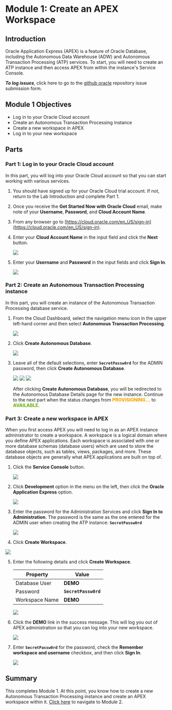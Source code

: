 # Module 1: Create an APEX Workspace

## Introduction

Oracle Application Express (APEX) is a feature of Oracle Database, including the Autonomous Data Warehouse (ADW) and Autonomous Transaction Processing (ATP) services. To start, you will need to create an ATP instance and then access APEX from within the instance's Service Console. 

***To log issues***, click here to go to the [github oracle](https://github.com/oracle/learning-library/issues/new) repository issue submission form.

## Module 1 Objectives

- Log in to your Oracle Cloud account
- Create an Autonomous Transaction Processing instance
- Create a new workspace in APEX
- Log in to your new workspace

## Parts

### **Part 1:** Log in to your Oracle Cloud account

In this part, you will log into your Oracle Cloud account so that you can start working with various services.

1. You should have signed up for your Oracle Cloud trial account. If not, return to the Lab Introduction and complete Part 1.

2. Once you receive the **Get Started Now with Oracle Cloud** email, make note of your **Username**, **Password**, and **Cloud Account Name**.

3. From any browser go to [https://cloud.oracle.com/en_US/sign-in](https://cloud.oracle.com/en_US/sign-in).

4. Enter your **Cloud Account Name** in the input field and click the **Next** button.

   ![](images/1/enter-oracle-cloud-account-name.png)

5. Enter your **Username** and **Password** in the input fields and click **Sign In**.

   ![](images/1/enter-user-name-and-password.png)

### **Part 2:** Create an Autonomous Transaction Processing instance

In this part, you will create an instance of the Autonomous Transaction Processing database service.

1. From the Cloud Dashboard, select the navigation menu icon in the upper left-hand corner and then select **Autonomous Transaction Processing**.

   ![](images/1/select-atp-in-nav-menu.png)

2. Click **Create Autonomous Database**.

   ![](images/1/click-create-autonomous-database.png)

3. Leave all of the default selections, enter **`SecretPassw0rd`** for the ADMIN password, then click **Create Autonomous Database**.

   ![](images/1/atp-settings-1.png)
   ![](images/1/atp-settings-2.png)
   ![](images/1/atp-settings-3.png)

   After clicking **Create Autonomous Database**, you will be redirected to the Autonomous Database Details page for the new instance. Continue to the next part when the status changes from <span style="color:#F5A701;font-weight:800">PROVISIONING...</span> to <span style="color:#76b417;font-weight:800">AVAILABLE</span>.

### **Part 3:** Create a new workspace in APEX

When you first access APEX you will need to log in as an APEX instance administrator to create a workspace. A workspace is a logical domain where you define APEX applications. Each workspace is associated with one or more database schemas (database users) which are used to store the database objects, such as tables, views, packages, and more. These database objects are generally what APEX applications are built on top of.

1. Click the **Service Console** button.

   ![](images/1/click-atp-service-console.png)

2. Click **Development** option in the menu on the left, then click the **Oracle Application Express** option.

   ![](images/1/click-application-express.png)

3. Enter the password for the Administration Services and click **Sign In to Administration**. The password is the same as the one entered for the ADMIN user when creating the ATP instance: **`SecretPassw0rd`**

   ![](images/1/log-in-as-admin.png)

4. Click **Create Workspace**.
  
  ![](images/1/welcome-create-workspace.png)

5. Enter the following details and click **Create Workspace**.

   | Property | Value |
   | --- | --- |
   | Database User | **DEMO** |
   | Password | **`SecretPassw0rd`** |
   | Workspace Name | **DEMO** |
  
   ![](images/1/create-workspace.png)

6. Click the **DEMO** link in the success message. This will log you out of APEX administration so that you can log into your new workspace. 
	
   ![](images/1/log-out-from-admin.png)

7. Enter **`SecretPassw0rd`** for the password, check the **Remember workspace and username** checkbox, and then click **Sign In**.

   ![](images/1/log-in-to-workspace.png)

## Summary

This completes Module 1. At this point, you know how to create a new Autonomous Transaction Processing instance and create an APEX workspace within it. [Click here](2-create-an-app-from-a-spreadsheet.md) to navigate to Module 2.